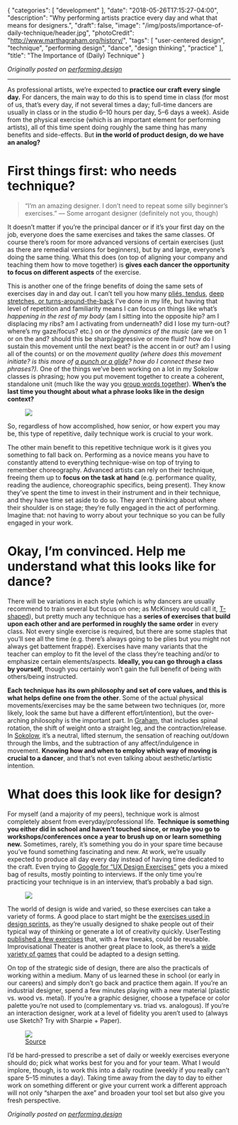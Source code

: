 {
   "categories": [
      "development"
   ],
   "date": "2018-05-26T17:15:27-04:00",
   "description": "Why performing artists practice every day and what that means for designers.",
   "draft": false,
   "image": "/img/posts/importance-of-daily-technique/header.jpg",
   "photoCredit": "http://www.marthagraham.org/history/",
   "tags": [
      "user-centered design",
      "technique",
      "performing design",
      "dance",
      "design thinking",
      "practice"
   ],
   "title": "The Importance of (Daily) Technique"
}

*Originally posted on [performing.design](http://performing.design)*

---

As professional artists, we’re expected to **practice our craft every single day.** For dancers, the main way to do this is to spend time in class (for most of us, that’s every day, if not several times a day; full-time dancers are usually in class or in the studio 6–10 hours per day, 5–6 days a week). Aside from the physical exercise (which is an important element for performing artists), all of this time spent doing roughly the same thing has many benefits and side-effects. But **in the world of product design, do we have an analog?**

# First things first: who needs technique? <a name="who-needs" href="#who-needs"><i class="ion-link"></i></a>
> “I’m an amazing designer. I don’t need to repeat some silly beginner’s exercises.”
 — Some arrogant designer (definitely not you, though)

It doesn’t matter if you’re the principal dancer or if it’s your first day on the job, everyone does the same exercises and takes the same classes. Of course there’s room for more advanced versions of certain exercises (just as there are remedial versions for beginners), but by and large, everyone’s doing the same thing. What this does (on top of aligning your company and teaching them how to move together) is **gives each dancer the opportunity to focus on different aspects** of the exercise.

This is another one of the fringe benefits of doing the same sets of exercises day in and day out. I can’t tell you how many [pliés, tendus](http://www.abt.org/explore/learn/explore-learn-ballet-dictionary/), [deep stretches, or turns-around-the-back](https://www.contemporary-dance.org/graham-floor-work.html) I’ve done in my life, but having that level of repetition and familiarity means I can focus on things like what’s *happening in the rest of my body* (am I sitting into the opposite hip? am I displacing my ribs? am I activating from underneath? did I lose my turn-out? where’s my gaze/focus? etc.) on or the *dynamics of the music* (are we on 1 or on the and? should this be sharp/aggressive or more fluid? how do I sustain this movement until the next beat? is the accent in or out? am I using all of the counts) or on the *movement quality *(where does this movement initiate? is this more of [a punch or a glide](https://en.wikipedia.org/wiki/Laban_movement_analysis)? how do I connect these two phrases?)*.* One of the things we’ve been working on a lot in my Sokolow classes is phrasing; how you put movement together to create a coherent, standalone unit (much like the way you [group words together](https://www.google.com/search?q=phrase)). **When’s the last time you thought about what a phrase looks like in the design context?**

<figure>
  <img src="https://cdn-images-1.medium.com/max/2000/1*DLMGW4Gonr9LdhcJeK0b2A.jpeg" />
</figure>

So, regardless of how accomplished, how senior, or how expert you may be, this type of repetitive, daily technique work is crucial to your work.

The other main benefit to this repetitive technique work is it gives you something to fall back on. Performing as a novice means you have to constantly attend to everything technique-wise on top of trying to remember choreography. Advanced artists can rely on their technique, freeing them up to **focus on the task at hand** (e.g. performance quality, reading the audience, choreographic specifics, being present). They know they’ve spent the time to invest in their instrument and in their technique, and they have time set aside to do so. They aren’t thinking about where their shoulder is on stage; they’re fully engaged in the act of performing. Imagine that: not having to worry about your technique so you can be fully engaged in your work.

# Okay, I’m convinced. Help me understand what this looks like for dance? <a name="convinced" href="#convinced"><i class="ion-link"></i></a>

There will be variations in each style (which is why dancers are usually recommend to train several but focus on one; as McKinsey would call it, [T-shaped](https://www.forbes.com/sites/andyboynton/2011/10/18/are-you-an-i-or-a-t/)), but pretty much any technique has a **series of exercises that build upon each other and are performed in roughly the same order** in every class. Not every single exercise is required, but there are some staples that you’ll see all the time (e.g. there’s always going to be plies but you might not always get battement frappé). Exercises have many variants that the teacher can employ to fit the level of the class they’re teaching and/or to emphasize certain elements/aspects. **Ideally, you can go through a class by yourself**, though you certainly won’t gain the full benefit of being with others/being instructed.

**Each technique has its own philosophy and set of core values, and this is what helps define one from the other**. Some of the actual physical movements/exercises may be the same between two techniques (or, more likely, look the same but have a different effort/intention), but the over-arching philosophy is the important part. In [Graham](http://www.marthagraham.org/), that includes spinal rotation, the shift of weight onto a straight leg, and the contraction/release. In [Sokolow](http://sokolowtheatredance.org/), it’s a neutral, lifted sternum, the sensation of reaching out/down through the limbs, and the subtraction of any affect/indulgence in movement. **Knowing how and when to employ which way of moving is crucial to a dancer**, and that’s not even talking about aesthetic/artistic intention.

# What does this look like for design? <a name="for-design" href="#for-design"><i class="ion-link"></i></a>

For myself (and a majority of my peers), technique work is almost completely absent from everyday/professional life. **Technique is something you either did in school and haven’t touched since, or maybe you go to workshops/conferences once a year to brush up on or learn something new.** Sometimes, rarely, it’s something you do in your spare time because you’ve found something fascinating and new. At work, we’re usually expected to produce all day every day instead of having time dedicated to the craft. Even trying to [Google for “UX Design Exercises”](https://www.google.com/search?q=ux+design+exercises) gets you a mixed bag of results, mostly pointing to interviews. If the only time you’re practicing your technique is in an interview, that’s probably a bad sign.

<figure>
  <img src="https://cdn-images-1.medium.com/max/2000/1*H0tkGQxpkYZnvFIAORnWDQ.jpeg" />
</figure>

The world of design is wide and varied, so these exercises can take a variety of forms. A good place to start might be the [exercises used in design sprints](https://designsprintkit.withgoogle.com/methods/), as they’re usually designed to shake people out of their typical way of thinking or generate a lot of creativity quickly. UserTesting [published a few exercises](https://www.usertesting.com/blog/2015/09/24/3-exercises-to-sharpen-your-ux-skills/) that, with a few tweaks, could be reusable. Improvisational Theater is another great place to look, as there’s a [wide variety of games](http://improvencyclopedia.org/games/) that could be adapted to a design setting.

On top of the strategic side of design, there are also the practicals of working within a medium. Many of us learned these in school (or early in our careers) and simply don’t go back and practice them again. If you’re an industrial designer, spend a few minutes playing with a new material (plastic vs. wood vs. metal). If you’re a graphic designer, choose a typeface or color palette you’re not used to (complementary vs. triad vs. analogous). If you’re an interaction designer, work at a level of fidelity you aren’t used to (always use Sketch? Try with Sharpie + Paper).

<figure>
  <img src="https://cdn-images-1.medium.com/max/2560/1*w76E-2onoJTIwHHwJVc6ig.jpeg" />
  <figcaption><a href="https://www.pexels.com/photo/blur-close-up-hands-marker-411086/">Source</a></figcaption>
</figure>

I’d be hard-pressed to prescribe a set of daily or weekly exercises everyone should do; pick what works best for you and for your team. What I would implore, though, is to work this into a daily routine (weekly if you really can’t spare 5–15 minutes a day). Taking time away from the day to day to either work on something different or give your current work a different approach will not only “sharpen the axe” and broaden your tool set but also give you fresh perspective.

*Originally posted on [performing.design](http://performing.design)*
